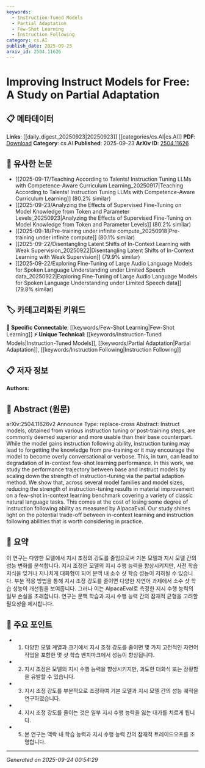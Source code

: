 ```yaml
---
keywords:
  - Instruction-Tuned Models
  - Partial Adaptation
  - Few-Shot Learning
  - Instruction Following
category: cs.AI
publish_date: 2025-09-23
arxiv_id: 2504.11626
---
```


<!-- KEYWORD_LINKING_METADATA:
{
  "processed_timestamp": "2025-09-24T00:54:29.429694",
  "vocabulary_version": "1.0",
  "selected_keywords": [
    "Instruction-Tuned Models",
    "Partial Adaptation",
    "Few-Shot Learning",
    "Instruction Following"
  ],
  "rejected_keywords": [],
  "similarity_scores": {
    "Instruction-Tuned Models": 0.85,
    "Partial Adaptation": 0.8,
    "Few-Shot Learning": 0.88,
    "Instruction Following": 0.82
  },
  "extraction_method": "AI_prompt_based",
  "budget_applied": true,
  "candidates_json": {
    "candidates": [
      {
        "surface": "Instruct Models",
        "canonical": "Instruction-Tuned Models",
        "aliases": [
          "Instruct Models",
          "Instruction Models"
        ],
        "category": "unique_technical",
        "rationale": "This term is central to the study and represents a specific type of model adaptation.",
        "novelty_score": 0.75,
        "connectivity_score": 0.65,
        "specificity_score": 0.8,
        "link_intent_score": 0.85
      },
      {
        "surface": "Partial Adaptation",
        "canonical": "Partial Adaptation",
        "aliases": [
          "Partial Tuning"
        ],
        "category": "unique_technical",
        "rationale": "The concept of partial adaptation is a novel approach explored in the paper, offering unique insights.",
        "novelty_score": 0.7,
        "connectivity_score": 0.6,
        "specificity_score": 0.78,
        "link_intent_score": 0.8
      },
      {
        "surface": "Few-Shot Learning",
        "canonical": "Few-Shot Learning",
        "aliases": [
          "Few-Shot"
        ],
        "category": "specific_connectable",
        "rationale": "Few-shot learning is a key performance metric in the study, linking to broader discussions in machine learning.",
        "novelty_score": 0.5,
        "connectivity_score": 0.85,
        "specificity_score": 0.7,
        "link_intent_score": 0.88
      },
      {
        "surface": "Instruction Following Ability",
        "canonical": "Instruction Following",
        "aliases": [
          "Instruction Adherence"
        ],
        "category": "unique_technical",
        "rationale": "This ability is a critical trade-off discussed in the paper, relevant to model usability.",
        "novelty_score": 0.68,
        "connectivity_score": 0.72,
        "specificity_score": 0.75,
        "link_intent_score": 0.82
      }
    ],
    "ban_list_suggestions": [
      "performance",
      "method",
      "study"
    ]
  },
  "decisions": [
    {
      "candidate_surface": "Instruct Models",
      "resolved_canonical": "Instruction-Tuned Models",
      "decision": "linked",
      "scores": {
        "novelty": 0.75,
        "connectivity": 0.65,
        "specificity": 0.8,
        "link_intent": 0.85
      }
    },
    {
      "candidate_surface": "Partial Adaptation",
      "resolved_canonical": "Partial Adaptation",
      "decision": "linked",
      "scores": {
        "novelty": 0.7,
        "connectivity": 0.6,
        "specificity": 0.78,
        "link_intent": 0.8
      }
    },
    {
      "candidate_surface": "Few-Shot Learning",
      "resolved_canonical": "Few-Shot Learning",
      "decision": "linked",
      "scores": {
        "novelty": 0.5,
        "connectivity": 0.85,
        "specificity": 0.7,
        "link_intent": 0.88
      }
    },
    {
      "candidate_surface": "Instruction Following Ability",
      "resolved_canonical": "Instruction Following",
      "decision": "linked",
      "scores": {
        "novelty": 0.68,
        "connectivity": 0.72,
        "specificity": 0.75,
        "link_intent": 0.82
      }
    }
  ]
}
-->

# Improving Instruct Models for Free: A Study on Partial Adaptation

## 📋 메타데이터

**Links**: [[daily_digest_20250923|20250923]] [[categories/cs.AI|cs.AI]]
**PDF**: [Download](https://arxiv.org/pdf/2504.11626.pdf)
**Category**: cs.AI
**Published**: 2025-09-23
**ArXiv ID**: [2504.11626](https://arxiv.org/abs/2504.11626)

## 🔗 유사한 논문
- [[2025-09-17/Teaching According to Talents! Instruction Tuning LLMs with Competence-Aware Curriculum Learning_20250917|Teaching According to Talents! Instruction Tuning LLMs with Competence-Aware Curriculum Learning]] (80.2% similar)
- [[2025-09-23/Analyzing the Effects of Supervised Fine-Tuning on Model Knowledge from Token and Parameter Levels_20250923|Analyzing the Effects of Supervised Fine-Tuning on Model Knowledge from Token and Parameter Levels]] (80.2% similar)
- [[2025-09-18/Pre-training under infinite compute_20250918|Pre-training under infinite compute]] (80.1% similar)
- [[2025-09-22/Disentangling Latent Shifts of In-Context Learning with Weak Supervision_20250922|Disentangling Latent Shifts of In-Context Learning with Weak Supervision]] (79.9% similar)
- [[2025-09-22/Exploring Fine-Tuning of Large Audio Language Models for Spoken Language Understanding under Limited Speech data_20250922|Exploring Fine-Tuning of Large Audio Language Models for Spoken Language Understanding under Limited Speech data]] (79.8% similar)

## 🏷️ 카테고리화된 키워드
**🔗 Specific Connectable**: [[keywords/Few-Shot Learning|Few-Shot Learning]]
**⚡ Unique Technical**: [[keywords/Instruction-Tuned Models|Instruction-Tuned Models]], [[keywords/Partial Adaptation|Partial Adaptation]], [[keywords/Instruction Following|Instruction Following]]

## 📋 저자 정보

**Authors:** 

## 📄 Abstract (원문)

arXiv:2504.11626v2 Announce Type: replace-cross 
Abstract: Instruct models, obtained from various instruction tuning or post-training steps, are commonly deemed superior and more usable than their base counterpart. While the model gains instruction following ability, instruction tuning may lead to forgetting the knowledge from pre-training or it may encourage the model to become overly conversational or verbose. This, in turn, can lead to degradation of in-context few-shot learning performance. In this work, we study the performance trajectory between base and instruct models by scaling down the strength of instruction-tuning via the partial adaption method. We show that, across several model families and model sizes, reducing the strength of instruction-tuning results in material improvement on a few-shot in-context learning benchmark covering a variety of classic natural language tasks. This comes at the cost of losing some degree of instruction following ability as measured by AlpacaEval. Our study shines light on the potential trade-off between in-context learning and instruction following abilities that is worth considering in practice.

## 📝 요약

이 연구는 다양한 모델에서 지시 조정의 강도를 줄임으로써 기본 모델과 지시 모델 간의 성능 변화를 분석합니다. 지시 조정은 모델의 지시 수행 능력을 향상시키지만, 사전 학습 지식을 잊거나 지나치게 대화형이 되어 문맥 내 소수 샷 학습 성능이 저하될 수 있습니다. 부분 적응 방법을 통해 지시 조정 강도를 줄이면 다양한 자연어 과제에서 소수 샷 학습 성능이 개선됨을 보여줍니다. 그러나 이는 AlpacaEval로 측정한 지시 수행 능력의 일부 손실을 초래합니다. 연구는 문맥 학습과 지시 수행 능력 간의 잠재적 균형을 고려할 필요성을 제시합니다.

## 🎯 주요 포인트

- 1. 다양한 모델 계열과 크기에서 지시 조정 강도를 줄이면 몇 가지 고전적인 자연어 작업을 포함한 몇 샷 학습 벤치마크에서 성능이 향상됩니다.
- 2. 지시 조정은 모델의 지시 수행 능력을 향상시키지만, 과도한 대화식 또는 장황함을 유발할 수 있습니다.
- 3. 지시 조정 강도를 부분적으로 조정하여 기본 모델과 지시 모델 간의 성능 궤적을 연구하였습니다.
- 4. 지시 조정 강도를 줄이는 것은 일부 지시 수행 능력을 잃는 대가를 치르게 됩니다.
- 5. 본 연구는 맥락 내 학습 능력과 지시 수행 능력 간의 잠재적 트레이드오프를 조명합니다.


---

*Generated on 2025-09-24 00:54:29*